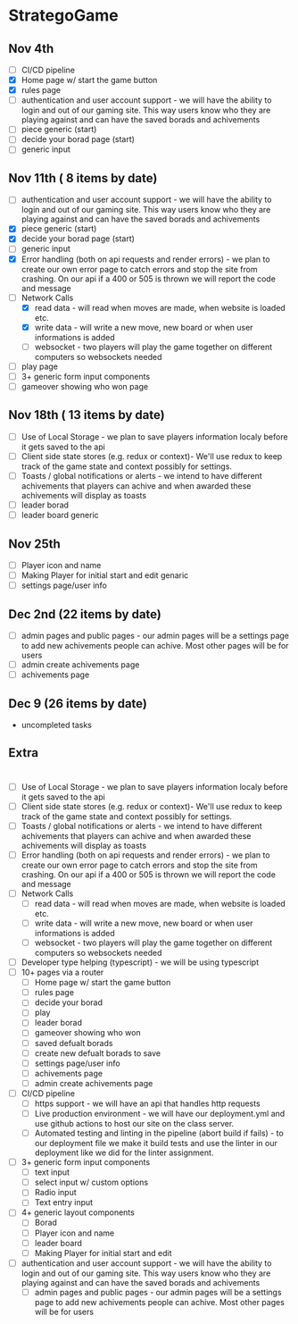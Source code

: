 # StrategoGame
## Nov 4th
  - [ ] CI/CD pipeline
  - [X] Home page w/ start the game button
  - [x] rules page
  - [ ] authentication and user account support - we will have the ability to login and out of our gaming site. This way users know who they are playing against and can have the saved borads and achivements 
  - [ ] piece generic (start)
  - [ ] decide your borad page (start)
  - [ ] generic input 

## Nov 11th ( 8 items by date)
  - [ ] authentication and user account support - we will have the ability to login and out of our gaming site. This way users know who they are playing against and can have the saved borads and achivements 
  - [x] piece generic (start)
  - [x] decide your borad page (start)
  - [ ] generic input 
  - [x] Error handling (both on api requests and render errors) - we plan to create our own error page to catch errors and stop the site from crashing. On our api if a 400 or 505 is thrown we will report the code and message 
  - [ ] Network Calls
    - [x] read data - will read when moves are made, when website is loaded etc. 
    - [x] write data - will write a new move, new board or when user informations is added
    - [ ] websocket - two players will play the game together on different computers so websockets needed
  - [ ] play page
  - [ ] 3+ generic form input components
  - [ ] gameover showing who won page

## Nov 18th ( 13 items by date)
  - [ ] Use of Local Storage - we plan to save players information localy before it gets saved to the api
  - [ ] Client side state stores (e.g. redux or context)- We'll use redux to keep track of the game state and context possibly for settings.
  - [ ] Toasts / global notifications or alerts - we intend to have different achivements that players can achive and when awarded these achivements will display as toasts 
  - [ ] leader borad
  - [ ] leader board generic
## Nov 25th 
  - [ ]   Player icon and name
  - [ ]   Making Player for initial start and edit genaric
  - [ ] settings page/user info

## Dec 2nd (22 items by date)
  - [ ] admin pages and public pages - our admin pages will be a settings page to add new achivements people can achive. Most other pages will be for users
  - [ ] admin create achivements page
  - [ ] achivements page

## Dec 9 (26 items by date)
  - uncompleted tasks

## Extra

# 
- [ ] Use of Local Storage - we plan to save players information localy before it gets saved to the api
- [ ] Client side state stores (e.g. redux or context)- We'll use redux to keep track of the game state and context possibly for settings.
- [ ] Toasts / global notifications or alerts - we intend to have different achivements that players can achive and when awarded these achivements will display as toasts 
- [ ] Error handling (both on api requests and render errors) - we plan to create our own error page to catch errors and stop the site from crashing. On our api if a 400 or 505 is thrown we will report the code and message 
- [ ] Network Calls
  - [ ] read data - will read when moves are made, when website is loaded etc. 
  - [ ] write data - will write a new move, new board or when user informations is added
  - [ ] websocket - two players will play the game together on different computers so websockets needed
- [ ] Developer type helping (typescript) - we will be using typescript
- [ ] 10+ pages via a router
  - [ ] Home page w/ start the game button
  - [ ] rules page
  - [ ] decide your borad
  - [ ] play
  - [ ] leader borad
  - [ ] gameover showing who won
  - [ ] saved defualt borads
  - [ ] create new defualt borads to save
  - [ ] settings page/user info
  - [ ] achivements page
  - [ ] admin create achivements page
- [ ] CI/CD pipeline
  - [ ] https support - we will have an api that handles http requests
  - [ ] Live production environment - we will have our deployment.yml and use github actions to host our site on the class server. 
  - [ ] Automated testing and linting in the pipeline (abort build if fails) - to our deployment file we make it build tests and use the linter in our deployment like we did for the linter assignment. 
- [ ] 3+ generic form input components
  - [ ] text input
  - [ ] select input w/ custom options
  - [ ] Radio input
  - [ ] Text entry input
- [ ] 4+ generic layout components
  - [ ]   Borad
  - [ ]   Player icon and name
  - [ ]   leader board
  - [ ]   Making Player for initial start and edit
- [ ] authentication and user account support - we will have the ability to login and out of our gaming site. This way users know who they are playing against and can have the saved borads and achivements 
  - [ ] admin pages and public pages - our admin pages will be a settings page to add new achivements people can achive. Most other pages will be for users
